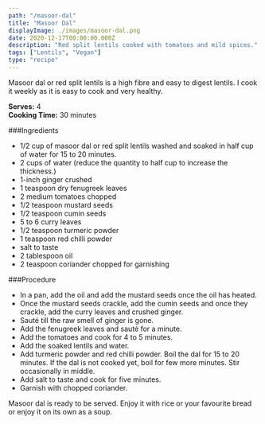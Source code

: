 ```yaml
---
path: "/masoor-dal"
title: "Masoor Dal"
displayImage: ./images/masoor-dal.png
date: 2020-12-17T00:00:00.000Z
description: "Red split lentils cooked with tomatoes and mild spices."
tags: ["Lentils", "Vegan"]
type: "recipe"
---
```


Masoor dal or red split lentils is a high fibre and easy to digest lentils. I cook it weekly as it is easy to cook and very healthy. 

**Serves:** 4\
**Cooking Time:** 30 minutes

###Ingredients
- 1/2 cup of masoor dal or red split lentils washed and soaked in half cup of water for 15 to 20 minutes.
- 2 cups of water (reduce the quantity to half cup to increase the thickness.)
- 1-inch ginger crushed
- 1 teaspoon dry fenugreek leaves
- 2 medium tomatoes chopped
- 1/2 teaspoon mustard seeds
- 1/2 teaspoon cumin seeds
- 5 to 6 curry leaves
- 1/2 teaspoon turmeric powder
- 1 teaspoon red chilli powder
- salt to taste
- 2 tablespoon oil
- 2 teaspoon coriander chopped for garnishing


###Procedure
- In a pan, add the oil and add the mustard seeds once the oil has heated.
- Once the mustard seeds crackle, add the cumin seeds and once they crackle, add the curry leaves and crushed ginger.
- Sauté till the raw smell of ginger is gone. 
- Add the fenugreek leaves and sauté for a minute.
- Add the tomatoes and cook for 4 to 5 minutes. 
- Add the soaked lentils and water. 
- Add turmeric powder and red chilli powder. Boil the dal for 15 to 20 minutes. If the dal is not cooked yet, boil for few more minutes. Stir occasionally in middle.
- Add salt to taste and cook for five minutes. 
- Garnish with chopped coriander.


Masoor dal is ready to be served. Enjoy it with rice or your favourite bread or enjoy it on its own as a soup.